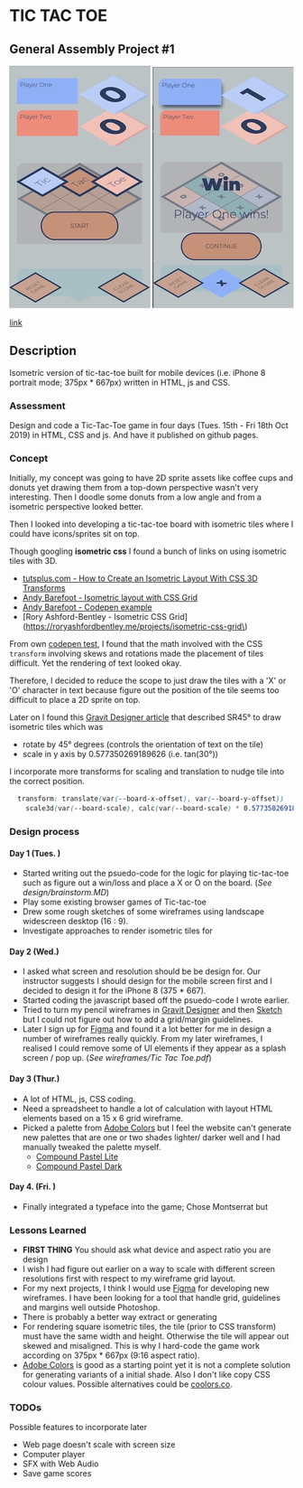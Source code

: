 # TIC TAC TOE

## General Assembly Project #1

![](https://github.com/dyoung2019/my-project-one/raw/master/images/TitleScreen-250wpx.jpg)
![](https://github.com/dyoung2019/my-project-one/raw/master/images/WinScreen-250wpx.jpg)

[link](https://dyoung2019.github.io/my-project-one/)

## Description

Isometric version of tic-tac-toe built for mobile devices (i.e. iPhone 8 portrait mode; 375px * 667px) written in HTML, js and CSS.

### Assessment

Design and code a Tic-Tac-Toe game in four days (Tues. 15th - Fri 18th Oct 2019) in HTML, CSS and js. And have it published on github pages.

### Concept 

Initially, my concept was going to have 2D sprite assets like coffee cups and donuts yet drawing them from a top-down perspective wasn't very interesting. Then I doodle some donuts from a low angle and from a isometric perspective looked better.

Then I looked into developing a tic-tac-toe board with isometric tiles where I could have icons/sprites sit on top. 

Though googling __isometric css__ I found a bunch of links on using isometric tiles with 3D.
  - [tutsplus.com - How to Create an Isometric Layout With CSS 3D Transforms](https://webdesign.tutsplus.com/tutorials/create-an-isometric-layout-with-3d-transforms--cms-27134)
  - [Andy Barefoot - Isometric layout with CSS Grid](https://codepen.io/andybarefoot/post/isometric-layout-with-css-grid)
  - [Andy Barefoot - Codepen example](https://codepen.io/andybarefoot/pen/69bd447c7b49ba8a43a7de990f976ba1)
  - [Rory Ashford-Bentley - Isometric CSS Grid](https://roryashfordbentley.me/projects/isometric-css-grid\)

From own [codepen test](https://codepen.io/dyoung2019/pen/WNNwyrg?editors=1111), I found that the math involved with the CSS ``transform`` involving skews and rotations made the placement of tiles difficult. Yet the rendering of text looked okay.

Therefore, I decided to reduce the scope to just draw the tiles with a 'X' or 'O' character in text because figure out the position of the tile seems too difficult to place a 2D sprite on top.

Later on I found this [Gravit Designer article](https://medium.com/gravitdesigner/designers-guide-to-isometric-projection-6bfd66934fc7) that described SR45&deg; to draw isometric tiles which was

  - rotate by 45&deg; degrees (controls the orientation of text on the tile)
  - scale in y axis by 0.577350269189626 (i.e. tan(30&deg;))

I incorporate more transforms for scaling and translation to nudge tile into the correct position.

````CSS
  transform: translate(var(--board-x-offset), var(--board-y-offset))
    scale3d(var(--board-scale), calc(var(--board-scale) * 0.577350269189626), 1.0) rotateZ(-45deg);
```` 
### Design process

#### Day 1 (Tues. )

- Started writing out the psuedo-code for the logic for playing tic-tac-toe such as figure out a win/loss and place a X or O on the board. (_See design/brainstorm.MD_)
- Play some existing browser games of Tic-tac-toe
- Drew some rough sketches of some wireframes using landscape widescreen desktop (16 : 9).
- Investigate approaches to render isometric tiles for 

#### Day 2 (Wed.)

- I asked what screen and resolution should be be design for. Our instructor suggests I should design for the mobile screen first and I decided to design it for the iPhone 8 (375 * 667).
- Started coding the javascript based off the psuedo-code I wrote earlier.
- Tried to turn my pencil wireframes in [Gravit Designer]() and then [Sketch](https://www.sketch.com/) but I could not figure out how to add a grid/margin guidelines.
- Later I sign up for [Figma] and found it a lot better for me in design a number of wireframes really quickly. From my later wireframes, I realised I could remove some of UI elements if they appear as a splash screen / pop up. (_See wireframes/Tic Tac Toe.pdf_)

#### Day 3 (Thur.)
- A lot of HTML, js, CSS coding.
- Need a spreadsheet to handle a lot of calculation with layout HTML elements based on a 15 x 6 grid wireframe.
- Picked a palette from [Adobe Colors] but I feel the website can't generate new palettes that are one or two shades lighter/ darker well and I had manually tweaked the palette myself.
  - [Compound Pastel Lite](https://color.adobe.com/Compound-Pastel-Lite-color-theme-13525047)
  - [Compound Pastel Dark](https://color.adobe.com/Compound-Pastel-Dark-color-theme-13526974)

#### Day 4. (Fri. )

- Finally integrated a typeface into the game; Chose Montserrat but 


### Lessons Learned

 - __FIRST THING__ You should ask what device and aspect ratio you are design 
 - I wish I had figure out earlier on a way to scale with different screen resolutions first with respect to my wireframe grid layout.
 - For my next projects, I think I would use [Figma] for developing new wireframes. I have been looking for a tool that handle grid, guidelines and margins well outside Photoshop. 
 - There is probably a better way extract or generating 
 - For rendering square isometric tiles, the tile (prior to CSS transform) must have the same width and height. Otherwise the tile will appear out skewed and misaligned. This is why I hard-code the game work according on 375px * 667px (9:16 aspect ratio).
 - [Adobe Colors] is good as a starting point yet it is not a complete solution for generating variants of a initial shade. Also I don't like copy CSS colour values. Possible alternatives could be [coolors.co](https://coolors.co/).

### TODOs

Possible features to incorporate later
  - Web page doesn't scale with screen size
  - Computer player
  - SFX with Web Audio 
  - Save game scores
  

[Adobe Colors]:https://color.adobe.com/create
[Figma]: https://www.figma.com
